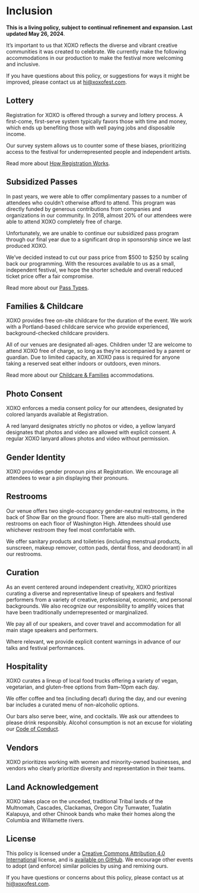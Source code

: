 # Inclusion

**This is a living policy, subject to continual refinement and expansion. Last updated May 26, 2024**.

It’s important to us that XOXO reflects the diverse and vibrant creative communities it was created to celebrate. We currently make the following accommodations in our production to make the festival more welcoming and inclusive.

If you have questions about this policy, or suggestions for ways it might be improved, please contact us at [hi@xoxofest.com](mailto:hi@xoxofest.com).

## Lottery

Registration for XOXO is offered through a survey and lottery process. A first-come, first-serve system typically favors those with time and money, which ends up benefiting those with well paying jobs and disposable income.

Our survey system allows us to counter some of these biases, prioritizing access to the festival for underrepresented people and independent artists.

Read more about [How Registration Works](/guide/registration/).

## Subsidized Passes

In past years, we were able to offer complimentary passes to a number of attendees who couldn’t otherwise afford to attend. This program was directly funded by generous contributions from companies and organizations in our community. In 2018, almost 20% of our attendees were able to attend XOXO completely free of charge.

Unfortunately, we are unable to continue our subsidized pass program through our final year due to a significant drop in sponsorship since we last produced XOXO.

We’ve decided instead to cut our pass price from $500 to $250 by scaling back our programming. With the resources available to us as a small, independent festival, we hope the shorter schedule and overall reduced ticket price offer a fair compromise.

Read more about our [Pass Types](/guide/passes/).

## Families & Childcare

XOXO provides free on-site childcare for the duration of the event. We work with a Portland-based childcare service who provide experienced, background-checked childcare providers.

All of our venues are designated all-ages. Children under 12 are welcome to attend XOXO free of charge, so long as they’re accompanied by a parent or guardian. Due to limited capacity, an XOXO pass is required for anyone taking a reserved seat either indoors or outdoors, even minors.

Read more about our [Childcare & Families](/guide/childcare/) accommodations.

## Photo Consent

XOXO enforces a media consent policy for our attendees, designated by colored lanyards available at Registration.

A red lanyard designates strictly no photos or video, a yellow lanyard designates that photos and video are allowed with explicit consent. A regular XOXO lanyard allows photos and video without permission.

## Gender Identity

XOXO provides gender pronoun pins at Registration. We encourage all attendees to wear a pin displaying their pronouns.

## Restrooms

Our venue offers two single-occupancy gender-neutral restrooms, in the back of Show Bar on the ground floor. There are also multi-stall gendered restrooms on each floor of Washington High. Attendees should use whichever restroom they feel most comfortable with.

We offer sanitary products and toiletries (including menstrual products, sunscreen, makeup remover, cotton pads, dental floss, and deodorant) in all our restrooms.

## Curation

As an event centered around independent creativity, XOXO prioritizes curating a diverse and representative lineup of speakers and festival performers from a variety of creative, professional, economic, and personal backgrounds. We also recognize our responsibility to amplify voices that have been traditionally underrepresented or marginalized.

We pay all of our speakers, and cover travel and accommodation for all main stage speakers and performers.

Where relevant, we provide explicit content warnings in advance of our talks and festival performances.

## Hospitality

XOXO curates a lineup of local food trucks offering a variety of vegan, vegetarian, and gluten-free options from 9am–10pm each day. 

We offer coffee and tea (including decaf) during the day, and our evening bar includes a curated menu of non-alcoholic options.

Our bars also serve beer, wine, and cocktails. We ask our attendees to please drink responsibly. Alcohol consumption is not an excuse for violating our [Code of Conduct](/guide/conduct/).

## Vendors

XOXO prioritizes working with women and minority-owned businesses, and vendors who clearly prioritize diversity and representation in their teams.

## Land Acknowledgement

XOXO takes place on the unceded, traditional Tribal lands of the Multnomah, Cascades, Clackamas, Oregon City Tumwater, Tualatin Kalapuya, and other Chinook bands who make their homes along the Columbia and Willamette rivers.

## License

This policy is licensed under a [Creative Commons Attribution 4.0 International](https://creativecommons.org/licenses/by/4.0/) license, and is [available on GitHub](https://github.com/xoxo/covid). We encourage other events to adopt (and enforce) similar policies by using and remixing ours.

If you have questions or concerns about this policy, please contact us at [hi@xoxofest.com](mailto:hi@xoxofest.com).
